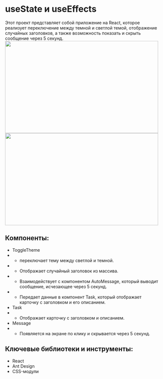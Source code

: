 # useState и useEffects
Этот проект представляет собой приложение на React, которое реализует переключение между темной и светлой темой, отображение случайных заголовков, а также возможность показать и скрыть сообщение через 5 секунд.
<img src = "https://github.com/user-attachments/assets/71daffc8-d607-46ff-86e3-e44cf90f4ef0" width="500" height="300">
<img src = "https://github.com/user-attachments/assets/77af2a36-d3dc-4f49-9a65-a65b6ff7a121" width="500" height="300">

## Компоненты:
- ToggleTheme
- - переключает тему между светлой и темной.
- - Отображает случайный заголовок из массива.
- - Взаимодействует с компонентом AutoMessage, который выводит сообщение, исчезающее через 5 секунд.
- - Передает данные в компонент Task, который отображает карточку с заголовком и его описанием.
- Task 
- - Отображает карточку с заголовком и описанием.
- Message 
- - Появляется на экране по клику и скрывается через 5 секунд.


## Ключевые библиотеки и инструменты:

- React
- Ant Design
- CSS-модули

